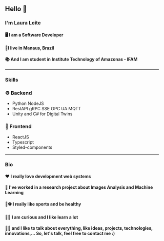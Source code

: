 
## Hello :wave:

### I'm Laura Leite

#### :desktop_computer: I am a Software Developer 
#### :round_pushpin:I live in Manaus, Brazil
#### :books: And I am student in Institute Technology of Amazonas - IFAM

<hr>

### Skills

### :gear: Backend
-  Python NodeJS
-  RestAPI gRPC SSE OPC UA MQTT
-  Unity and C# for Digital Twins

### :nail_care: Frontend 
- ReactJS
- Typescript
- Styled-components

<hr>

### Bio

#### :heart: I really love development web systems

#### :briefcase: I've worked in a research project about Images Analysis and Machine Learning

#### :basketball::soccer: I really like sports and be healthy

#### :eyes::seedling: I am curious and I like learn a lot

#### :speech_balloon::bulb: and I like to talk about everything, like ideas, projects, technologies, innovations,... So, let's talk, feel free to contact me :)

